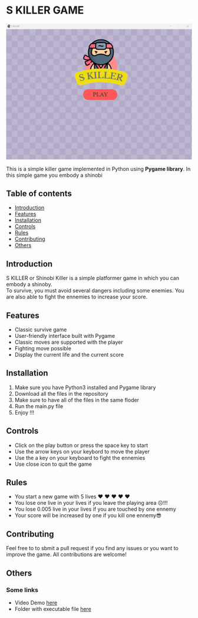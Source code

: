 # S KILLER GAME

![S KILLER GAME screenshot](screenshot.png)

This is a simple killer game implemented in Python using **Pygame library**. In this simple game you embody a shinobi

## Table of contents
- [Introduction](#introduction)
- [Features](#features)
- [Installation](#installation)
- [Controls](#controls)
- [Rules](#rules)
- [Contributing](#contributing)
- [Others](#others)


## Introduction
S KILLER or Shinobi Killer is a simple platformer game in which you can embody a shinoby.<br>
To survive, you must avoid several dangers including some enemies. You are also able to fight the ennemies to increase your score.

## Features

- Classic survive game
- User-friendly interface built with Pygame
- Classic moves are supported with the player
- Fighting move possible
- Display the current life and the current score

## Installation
1. Make sure you have Python3 installed and Pygame library
2. Download all the files in the repository
3. Make sure to have all of the files in the same floder
4. Run the main.py file
5. Enjoy !!!

## Controls
- Click on the play button or press the space key to start
- Use the arrow keys on your keybord to move the player
- Use the a key on your keyboard to fight the ennemies
- Use close icon to quit the game

## Rules 
- You start a new game with 5 lives ❤️ ❤️ ❤️ ❤️ ❤️
- You lose one live in your lives if you leave the playing area ☹️!!!
- You lose 0.005 live in your lives if you are touched by one ennemy
- Your score will be increased by one if you kill one ennemy😎

## Contributing
Feel free to to sbmit a pull request if you find any issues or you want to improve the game.
All contributions are welcome!

## Others 
### Some links
- Video Demo [here](https://www.youtube.com/watch?v=SLT2Xq3L7jg)
- Folder with executable file [here](https://drive.google.com/drive/folders/1Bbj8UocrM8y-QTQmxsdpr_huQWqLU0Rz?usp=sharing)





